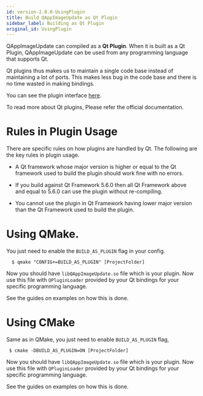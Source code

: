 ```yaml
---
id: version-2.0.0-UsingPlugin
title: Build QAppImageUpdate as Qt Plugin
sidebar_label: Building as Qt Plugin
original_id: UsingPlugin
---
```


QAppImageUpdate can compiled as a **Qt Plugin**. When it is built as a Qt Plugin, QAppImageUpdate can be used from any programming language that supports Qt.

Qt plugins thus makes us to maintain a single code base instead of maintaining a lot of ports. This makes less bug in the code base and there is no time wasted in making bindings.

You can see the plugin interface [here](PluginInterface.html).

To read more about Qt plugins, Please refer the official documentation.

# Rules in Plugin Usage

There are specific rules on how plugins are handled by Qt. The following are the key rules in plugin usage.

* A Qt framework whose major version is higher or equal to the Qt framework 
  used to build the plugin should work fine with no errors. 

* If you build against Qt Framework 5.6.0 then all Qt Framework above and equal to 
  5.6.0 can use the plugin without re-compiling.

* You cannot use the plugin in Qt Framework having lower major version than the 
  Qt Framework used to build the plugin.


# Using QMake.

You just need to enable the ```BUILD_AS_PLUGIN``` flag in your config.
```
  $ qmake "CONFIG+=BUILD_AS_PLUGIN" [ProjectFolder]
```

Now you should have ```libQAppImageUpdate.so``` file which is your plugin. Now use this file
with ```QPluginLoader``` provided by your Qt bindings for your specific programming language.

See the guides on examples on how this is done.

# Using CMake

Same as in QMake, you just need to enable ```BUILD_AS_PLUGIN``` flag,

```
 $ cmake -DBUILD_AS_PLUGIN=ON [ProjectFolder]
```

Now you should have ```libQAppImageUpdate.so``` file which is your plugin. Now use this file
with ```QPluginLoader``` provided by your Qt bindings for your specific programming language.

See the guides on examples on how this is done.
